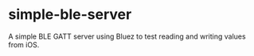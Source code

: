 # simple-ble-server
A simple BLE GATT server using Bluez to test reading and writing values from iOS.
